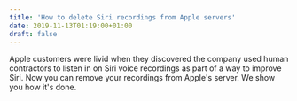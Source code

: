 ```yaml
---
title: 'How to delete Siri recordings from Apple servers'
date: 2019-11-13T01:19:00+01:00
draft: false
---
```


Apple customers were livid when they discovered the company used human contractors to listen in on Siri voice recordings as part of a way to improve Siri. Now you can remove your recordings from Apple's server. We show you how it's done.